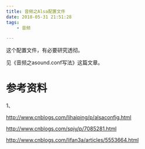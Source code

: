 ```yaml
---
title: 音频之Alsa配置文件
date: 2018-05-31 21:51:28
tags:
	- 音频

---
```




这个配置文件，有必要研究透彻。

见《音频之asound.conf写法》这篇文章。



# 参考资料

1、

http://www.cnblogs.com/lihaiping/p/alsaconfig.html



http://www.cnblogs.com/spjy/p/7085281.html

http://www.cnblogs.com/lifan3a/articles/5553664.html
